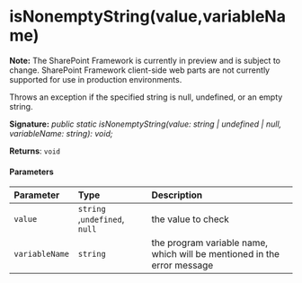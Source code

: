 # isNonemptyString(value,variableName)
**Note:** The SharePoint Framework is currently in preview and is subject to change. SharePoint Framework client-side web parts are not currently supported for use in production environments.



Throws an exception if the specified string is null, undefined, or an empty string.

**Signature:** _public static isNonemptyString(value: string | undefined | null, variableName: string): void;_

**Returns**: `void`





#### Parameters


| Parameter	   | Type    | Description |
|:-------------|:---------------|:------------|
| `value`    | `string `,` undefined `,` null` | the value to check |
| `variableName`    | `string` | the program variable name, which will be mentioned in the error message |


